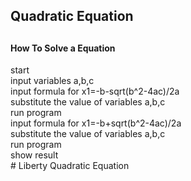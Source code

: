 
<html>
<h2> Quadratic Equation<h2>
<h4> How To Solve a Equation </h4>
<body>
start</br> 
input variables a,b,c </br> 
input formula for x1=-b-sqrt(b^2-4ac)/2a </br> 
substitute the value of variables a,b,c </br> 
run program </br> 
input formula for x1=-b+sqrt(b^2-4ac)/2a </br>  
substitute the value of variables a,b,c </br> 
run program </br> 
show result </br>
</body>  # Liberty
Quadratic Equation
